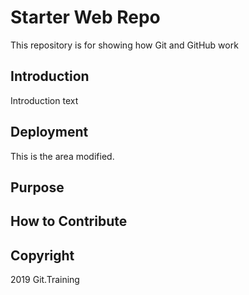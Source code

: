 # Starter Web Repo

This repository is for showing how Git and GitHub work

## Introduction
Introduction text

## Deployment
This is the area modified.
## Purpose

## How to Contribute

## Copyright

2019 Git.Training